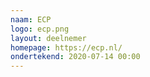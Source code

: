 ```yaml
---
naam: ECP
logo: ecp.png
layout: deelnemer
homepage: https://ecp.nl/
ondertekend: 2020-07-14 00:00
---
```


